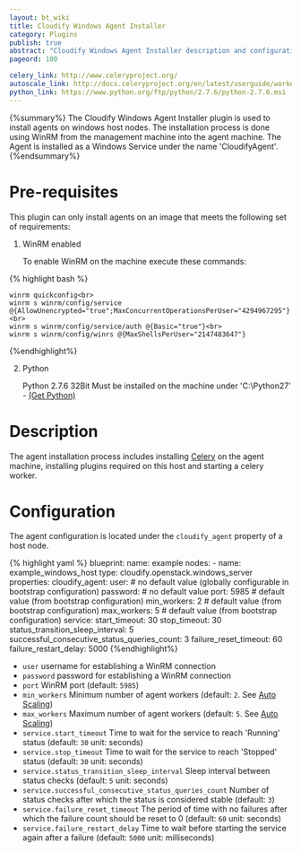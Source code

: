 ```yaml
---
layout: bt_wiki
title: Cloudify Windows Agent Installer
category: Plugins
publish: true
abstract: "Cloudify Windows Agent Installer description and configuration"
pageord: 100

celery_link: http://www.celeryproject.org/
autoscale_link: http://docs.celeryproject.org/en/latest/userguide/workers.html#autoscaling
python_link: https://www.python.org/ftp/python/2.7.6/python-2.7.6.msi
---
```


{%summary%} The Cloudify Windows Agent Installer plugin is used to install agents on windows host nodes.
The installation process is done using WinRM from the management machine into the agent machine.
The Agent is installed as a Windows Service under the name 'CloudifyAgent'.
{%endsummary%}

# Pre-requisites

This plugin can only install agents on an image that meets the following set of requirements:

1. WinRM enabled

   To enable WinRM on the machine execute these commands:

{% highlight bash %}   

    winrm quickconfig<br>
    winrm s winrm/config/service @{AllowUnencrypted="true";MaxConcurrentOperationsPerUser="4294967295"}<br>
    winrm s winrm/config/service/auth @{Basic="true"}<br>
    winrm s winrm/config/winrs @{MaxShellsPerUser="2147483647"}

{%endhighlight%}

2. Python

   Python 2.7.6 32Bit Must be installed on the machine under 'C:\Python27' - [(Get Python)]({{page.python_link}})


# Description

The agent installation process includes installing [Celery]({{page.celery_link}})
on the agent machine, installing plugins required on this host and starting a celery worker.


# Configuration

The agent configuration is located under the `cloudify_agent` property of a host node.

{% highlight yaml %}
blueprint:
  name: example
  nodes:
    - name: example_windows_host
      type: cloudify.openstack.windows_server
      properties:
        cloudify_agent:
          user:                     # no default value (globally configurable in bootstrap configuration)
          password:                 # no default value
          port: 5985                # default value (from bootstrap configuration)
          min_workers: 2            # default value (from bootstrap configuration)
          max_workers: 5            # default value (from bootstrap configuration)
          service:
              start_timeout: 30
              stop_timeout: 30
              status_transition_sleep_interval: 5
              successful_consecutive_status_queries_count: 3
              failure_reset_timeout: 60
              failure_restart_delay: 5000
{%endhighlight%}

* `user` username for establishing a WinRM connection
* `password` password for establishing a WinRM connection
* `port` WinRM port (default: `5985`)
* `min_workers` Minimum number of agent workers (default: `2`. See [Auto Scaling]({{page.autoscale_link}}))
* `max_workers` Maximum number of agent workers (default: `5`. See [Auto Scaling]({{page.autoscale_link}}))
* `service.start_timeout` Time to wait for the service to reach 'Running' status (default: `30` unit: seconds)
* `service.stop_timeout` Time to wait for the service to reach 'Stopped' status (default: `30` unit: seconds)
* `service.status_transition_sleep_interval` Sleep interval between status checks (default: `5` unit: seconds)
* `service.successful_consecutive_status_queries_count` Number of status checks after which the status is considered stable (default: `3`)
* `service.failure_reset_timeout` The period of time with no failures after which the failure count should be reset to 0 (default: `60` unit: seconds)
* `service.failure_restart_delay` Time to wait before starting the service again after a failure (default: `5000` unit: milliseconds)